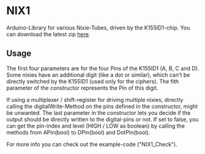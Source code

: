 # NIX1
 Arduino-Library for various Nixie-Tubes, driven by the K155ID1-chip. 
 You can download the latest zip [here](https://github.com/nfbyfm/NIX1/releases).
 
## Usage
 The first four parameters are for the four Pins of the K155ID1 (A, B, C and D).
 Some nixies have an additional digit (like a dot or similar), 
 which can't be directly switched by the K155ID1 (used only for the ciphers). 
 The fith parameter of the constructor represents the Pin of this digit.
 
 If using a multiplexer / shift-register for driving multiple nixies, 
 directly calling the digitalWrite-Method on the pins defined in the constructor,
 might be unwanted. The last parameter in the constructor lets you decide if 
 the output should be directly written to the digital-pins or not. 
 If set to false, you can get the pin-index and level (HIGH / LOW as boolean) by calling the methods
 from APin(bool) to DPin(bool) and DotPin(bool).
 
 For more info you can check out the example-code ("NIX1_Check").
